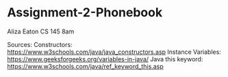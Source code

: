 # Assignment-2-Phonebook
Aliza Eaton
CS 145 8am

Sources:
Constructors: https://www.w3schools.com/java/java_constructors.asp
Instance Variables: https://www.geeksforgeeks.org/variables-in-java/
Java this keyword: https://www.w3schools.com/java/ref_keyword_this.asp
